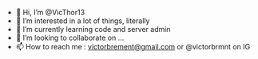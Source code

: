 - 👋 Hi, I’m @VicThor13
- 👀 I’m interested in a lot of things, literally
- 🌱 I’m currently learning code and server admin
- 💞️ I’m looking to collaborate on ...
- 📫 How to reach me : victorbrement@gmail.com or @victorbrmnt on IG

<!---
VicThor13/VicThor13 is a ✨ special ✨ repository because its `README.md` (this file) appears on your GitHub profile.
You can click the Preview link to take a look at your changes.
--->

